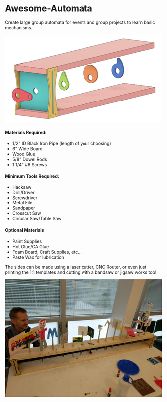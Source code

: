 # Awesome-Automata
Create large group automata for events and group projects to learn basic mechanisms.

![CAD](https://github.com/ebredder/Awesome-Automata/raw/master/pics/CADmodel.PNG)

#### Materials Required:  
+ 1/2" ID Black Iron Pipe (length of your choosing)  
+ 6" Wide Board  
+ Wood Glue  
+ 5/8" Dowel Rods  
+ 1 1/4" #6 Screws  

#### Minimum Tools Required:  
+ Hacksaw  
+ Drill/Driver  
+ Screwdriver  
+ Metal File  
+ Sandpaper  
+ Crosscut Saw  
+ Circular Saw/Table Saw  

#### Optional Materials
+ Paint Supplies
+ Hot Glue/CA Glue
+ Foam Board, Craft Supplies, etc...
+ Paste Wax for lubrication

The sides can be made using a laser cutter, CNC Router, or even just printing the 1:1 templates and cutting with a bandsaw or jigsaw works too!

![project](https://github.com/ebredder/Awesome-Automata/raw/master/pics/IMG_20191008_095239.jpg)
